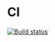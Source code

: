 # CI

[![Build status](https://ci.appveyor.com/api/projects/status/0u0icl0pghgusf8k?svg=true)](https://ci.appveyor.com/project/alexeyerpd/async-testing)
